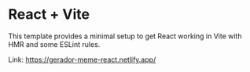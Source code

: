 # React + Vite

This template provides a minimal setup to get React working in Vite with HMR and some ESLint rules.

Link: https://gerador-meme-react.netlify.app/
